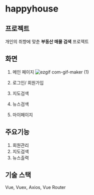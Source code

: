 # happyhouse

## 프로젝트

개인의 취향에 맞춘 **부동산 매물 검색** 프로젝트  

## 화면

1. 메인 페이지
![ezgif com-gif-maker (1)](https://user-images.githubusercontent.com/55429912/123838288-cfab9a00-d946-11eb-8f5b-3f5c1adec7fb.gif)

2. 로그인/ 회원가입

3. 지도검색

4. 뉴스검색

5. 마이페이지


## 주요기능
1. 회원관리
2. 지도검색
3. 뉴스출력 

## 기술 스택

Vue, Vuex, Axios, Vue Router
